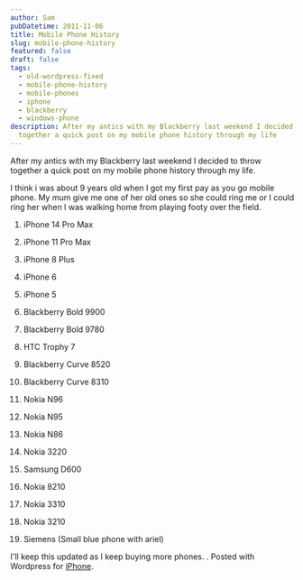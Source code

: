 ```yaml
---
author: Sam
pubDatetime: 2011-11-06
title: Mobile Phone History
slug: mobile-phone-history
featured: false
draft: false
tags:
  - old-wordpress-fixed
  - mobile-phone-history
  - mobile-phones
  - iphone
  - blackberry
  - windows-phone
description: After my antics with my Blackberry last weekend I decided to throw
  together a quick post on my mobile phone history through my life
---
```

After my antics with my Blackberry last weekend I decided to throw together a quick post on my mobile phone history through my life.

I think i was about 9 years old when I got my first pay as you go mobile phone. My mum give me one of her old ones so she could ring me or I could ring her when I was walking home from playing footy over the field.

1.  iPhone 14 Pro Max
    
2.  iPhone 11 Pro Max
    
3.  iPhone 8 Plus
    
4.  iPhone 6
    
5.  iPhone 5
    
6.  Blackberry Bold 9900
    
7.  Blackberry Bold 9780
    
8.  HTC Trophy 7
    
9.  Blackberry Curve 8520
    
10.  Blackberry Curve 8310
    
11.  Nokia N96
    
12.  Nokia N95
    
13.  Nokia N86
    
14.  Nokia 3220
    
15.  Samsung D600
    
16.  Nokia 8210
    
17.  Nokia 3310
    
18.  Nokia 3210
    
19.  Siemens (Small blue phone with ariel)
    

I'll keep this updated as I keep buying more phones. . Posted with Wordpress for [iPhone](http://bonxy.info/iphone).